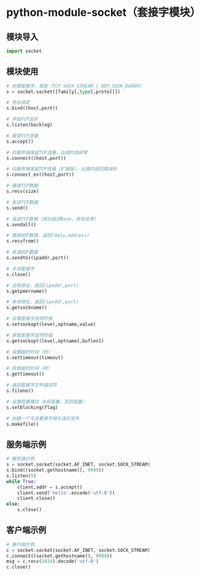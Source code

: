 # python-module-socket（套接字模块）

## 模块导入

```py
import socket
```

## 模块使用

```py
# 创建套接字，类型（TCP:SOCK_STREAM | UDP:SOCK_DGRAM）
s = socket.socket([family[,type[,proto]]])
```

```py
# 地址绑定
s.bind((host,port))
```

```py
# 开始TCP监听
s.listen(backlog)
```

```py
# 接受TCP连接
s.accept()
```

```py
# 向服务端发起TCP连接，出错时抛异常
s.connect((host,port))
```

```py
# 向服务端发起TCP连接（扩展版），出错时返回错误码
s.connect_ex((host,port))
```

```py
# 接收TCP数据
s.recv(size)
```

```py
# 发送TCP数据
s.send()
```

```py
# 发送TCP数据（成功返回None，失败异常）
s.sendall()
```

```py
# 接收UDP数据，返回(data,address)
s.recvfrom()
```

```py
# 发送UDP数据
s.sendto((ipaddr,port))
```

```py
# 关闭套接字
s.close()
```

```py
# 远程地址，返回(ipaddr,port)
s.getpeername()
```

```py
# 本地地址，返回(ipaddr,port)
s.getsockname()
```

```py
# 设置套接字选项的值
s.setsockopt(level,optname,value)
```

```py
# 获取套接字选项的值
s.getsockopt(level,optname[,buflen])
```

```py
# 设置超时时间（秒）
s.settimeout(timeout)
```

```py
# 获取超时时间（秒）
s.gettimeout()
```

```py
# 返回套接字文件描述符
s.fileno()
```

```py
# 设置阻塞模式（0非阻塞，否则阻塞）
s.setblocking(flag)
```

```py
# 创建一个与该套接字相关连的文件
s.makefile()
```

## 服务端示例

```py
# 服务端示例
s = socket.socket(socket.AF_INET, socket.SOCK_STREAM)
s.bind((socket.gethostname(), 9999))
s.listen(5)
while True:
    client,addr = s.accept()
    client.send('hello'.encode('utf-8'))
    client.close()
else:
    s.close()
```

## 客户端示例

```py
# 客户端示例
c = socket.socket(socket.AF_INET, socket.SOCK_STREAM)
c.connect((socket.gethostname(), 9999))
msg = c.recv(1024).decode('utf-8')
c.close()
```

